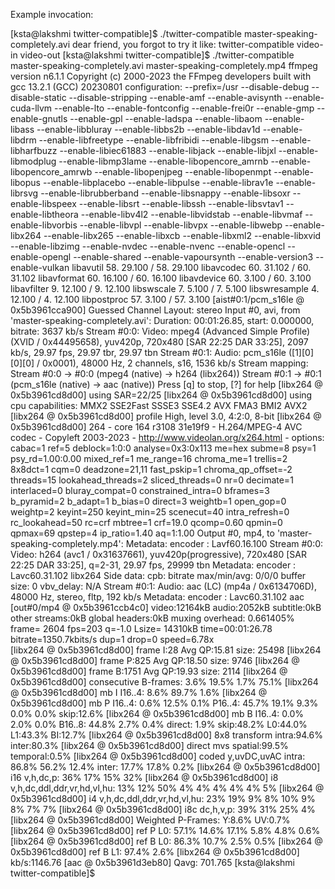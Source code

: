 Example invocation:

[ksta@lakshmi twitter-compatible]$ ./twitter-compatible master-speaking-completely.avi 
dear friend, you forgot to try it like: twitter-compatible video-in video-out
[ksta@lakshmi twitter-compatible]$ ./twitter-compatible master-speaking-completely.avi master-speaking-completely.mp4
ffmpeg version n6.1.1 Copyright (c) 2000-2023 the FFmpeg developers
  built with gcc 13.2.1 (GCC) 20230801
  configuration: --prefix=/usr --disable-debug --disable-static --disable-stripping --enable-amf --enable-avisynth --enable-cuda-llvm --enable-lto --enable-fontconfig --enable-frei0r --enable-gmp --enable-gnutls --enable-gpl --enable-ladspa --enable-libaom --enable-libass --enable-libbluray --enable-libbs2b --enable-libdav1d --enable-libdrm --enable-libfreetype --enable-libfribidi --enable-libgsm --enable-libharfbuzz --enable-libiec61883 --enable-libjack --enable-libjxl --enable-libmodplug --enable-libmp3lame --enable-libopencore_amrnb --enable-libopencore_amrwb --enable-libopenjpeg --enable-libopenmpt --enable-libopus --enable-libplacebo --enable-libpulse --enable-librav1e --enable-librsvg --enable-librubberband --enable-libsnappy --enable-libsoxr --enable-libspeex --enable-libsrt --enable-libssh --enable-libsvtav1 --enable-libtheora --enable-libv4l2 --enable-libvidstab --enable-libvmaf --enable-libvorbis --enable-libvpl --enable-libvpx --enable-libwebp --enable-libx264 --enable-libx265 --enable-libxcb --enable-libxml2 --enable-libxvid --enable-libzimg --enable-nvdec --enable-nvenc --enable-opencl --enable-opengl --enable-shared --enable-vapoursynth --enable-version3 --enable-vulkan
  libavutil      58. 29.100 / 58. 29.100
  libavcodec     60. 31.102 / 60. 31.102
  libavformat    60. 16.100 / 60. 16.100
  libavdevice    60.  3.100 / 60.  3.100
  libavfilter     9. 12.100 /  9. 12.100
  libswscale      7.  5.100 /  7.  5.100
  libswresample   4. 12.100 /  4. 12.100
  libpostproc    57.  3.100 / 57.  3.100
[aist#0:1/pcm_s16le @ 0x5b3961cca900] Guessed Channel Layout: stereo
Input #0, avi, from 'master-speaking-completely.avi':
  Duration: 00:01:26.85, start: 0.000000, bitrate: 3637 kb/s
  Stream #0:0: Video: mpeg4 (Advanced Simple Profile) (XVID / 0x44495658), yuv420p, 720x480 [SAR 22:25 DAR 33:25], 2097 kb/s, 29.97 fps, 29.97 tbr, 29.97 tbn
  Stream #0:1: Audio: pcm_s16le ([1][0][0][0] / 0x0001), 48000 Hz, 2 channels, s16, 1536 kb/s
Stream mapping:
  Stream #0:0 -> #0:0 (mpeg4 (native) -> h264 (libx264))
  Stream #0:1 -> #0:1 (pcm_s16le (native) -> aac (native))
Press [q] to stop, [?] for help
[libx264 @ 0x5b3961cd8d00] using SAR=22/25
[libx264 @ 0x5b3961cd8d00] using cpu capabilities: MMX2 SSE2Fast SSSE3 SSE4.2 AVX FMA3 BMI2 AVX2
[libx264 @ 0x5b3961cd8d00] profile High, level 3.0, 4:2:0, 8-bit
[libx264 @ 0x5b3961cd8d00] 264 - core 164 r3108 31e19f9 - H.264/MPEG-4 AVC codec - Copyleft 2003-2023 - http://www.videolan.org/x264.html - options: cabac=1 ref=5 deblock=1:0:0 analyse=0x3:0x113 me=hex subme=8 psy=1 psy_rd=1.00:0.00 mixed_ref=1 me_range=16 chroma_me=1 trellis=2 8x8dct=1 cqm=0 deadzone=21,11 fast_pskip=1 chroma_qp_offset=-2 threads=15 lookahead_threads=2 sliced_threads=0 nr=0 decimate=1 interlaced=0 bluray_compat=0 constrained_intra=0 bframes=3 b_pyramid=2 b_adapt=1 b_bias=0 direct=3 weightb=1 open_gop=0 weightp=2 keyint=250 keyint_min=25 scenecut=40 intra_refresh=0 rc_lookahead=50 rc=crf mbtree=1 crf=19.0 qcomp=0.60 qpmin=0 qpmax=69 qpstep=4 ip_ratio=1.40 aq=1:1.00
Output #0, mp4, to 'master-speaking-completely.mp4':
  Metadata:
    encoder         : Lavf60.16.100
  Stream #0:0: Video: h264 (avc1 / 0x31637661), yuv420p(progressive), 720x480 [SAR 22:25 DAR 33:25], q=2-31, 29.97 fps, 29999 tbn
    Metadata:
      encoder         : Lavc60.31.102 libx264
    Side data:
      cpb: bitrate max/min/avg: 0/0/0 buffer size: 0 vbv_delay: N/A
  Stream #0:1: Audio: aac (LC) (mp4a / 0x6134706D), 48000 Hz, stereo, fltp, 192 kb/s
    Metadata:
      encoder         : Lavc60.31.102 aac
[out#0/mp4 @ 0x5b3961ccb4c0] video:12164kB audio:2052kB subtitle:0kB other streams:0kB global headers:0kB muxing overhead: 0.661405%
frame= 2604 fps=203 q=-1.0 Lsize=   14310kB time=00:01:26.78 bitrate=1350.7kbits/s dup=1 drop=0 speed=6.78x    
[libx264 @ 0x5b3961cd8d00] frame I:28    Avg QP:15.81  size: 25498
[libx264 @ 0x5b3961cd8d00] frame P:825   Avg QP:18.50  size:  9746
[libx264 @ 0x5b3961cd8d00] frame B:1751  Avg QP:19.93  size:  2114
[libx264 @ 0x5b3961cd8d00] consecutive B-frames:  3.6% 19.5%  1.7% 75.1%
[libx264 @ 0x5b3961cd8d00] mb I  I16..4:  8.6% 89.7%  1.6%
[libx264 @ 0x5b3961cd8d00] mb P  I16..4:  0.6% 12.5%  0.1%  P16..4: 45.7% 19.1%  9.3%  0.0%  0.0%    skip:12.6%
[libx264 @ 0x5b3961cd8d00] mb B  I16..4:  0.0%  2.0%  0.0%  B16..8: 44.8%  2.7%  0.4%  direct: 1.9%  skip:48.2%  L0:44.0% L1:43.3% BI:12.7%
[libx264 @ 0x5b3961cd8d00] 8x8 transform intra:94.6% inter:80.3%
[libx264 @ 0x5b3961cd8d00] direct mvs  spatial:99.5% temporal:0.5%
[libx264 @ 0x5b3961cd8d00] coded y,uvDC,uvAC intra: 86.8% 56.2% 12.4% inter: 17.7% 17.8% 0.2%
[libx264 @ 0x5b3961cd8d00] i16 v,h,dc,p: 36% 17% 15% 32%
[libx264 @ 0x5b3961cd8d00] i8 v,h,dc,ddl,ddr,vr,hd,vl,hu: 13% 12% 50%  4%  4%  4%  4%  4%  5%
[libx264 @ 0x5b3961cd8d00] i4 v,h,dc,ddl,ddr,vr,hd,vl,hu: 23% 19%  9%  8% 10%  9%  8%  7%  7%
[libx264 @ 0x5b3961cd8d00] i8c dc,h,v,p: 39% 31% 25%  4%
[libx264 @ 0x5b3961cd8d00] Weighted P-Frames: Y:8.6% UV:0.7%
[libx264 @ 0x5b3961cd8d00] ref P L0: 57.1% 14.6% 17.1%  5.8%  4.8%  0.6%
[libx264 @ 0x5b3961cd8d00] ref B L0: 86.3% 10.7%  2.5%  0.5%
[libx264 @ 0x5b3961cd8d00] ref B L1: 97.4%  2.6%
[libx264 @ 0x5b3961cd8d00] kb/s:1146.76
[aac @ 0x5b3961d3eb80] Qavg: 701.765
[ksta@lakshmi twitter-compatible]$ 
